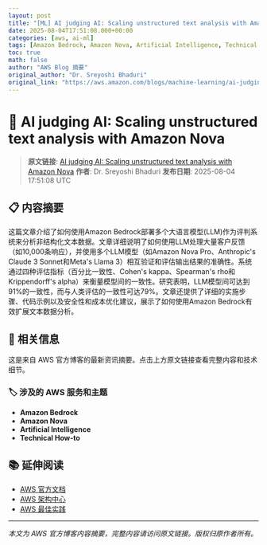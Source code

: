 ```yaml
---
layout: post
title: "[ML] AI judging AI: Scaling unstructured text analysis with Amazon Nova"
date: 2025-08-04T17:51:08.000+00:00
categories: [aws, ai-ml]
tags: [Amazon Bedrock, Amazon Nova, Artificial Intelligence, Technical How-to]
toc: true
math: false
author: "AWS Blog 摘要"
original_author: "Dr. Sreyoshi Bhaduri"
original_link: "https://aws.amazon.com/blogs/machine-learning/ai-judging-ai-scaling-unstructured-text-analysis-with-amazon-nova/"
---
```


# 🤖 AI judging AI: Scaling unstructured text analysis with Amazon Nova

> **原文链接**: [AI judging AI: Scaling unstructured text analysis with Amazon Nova](https://aws.amazon.com/blogs/machine-learning/ai-judging-ai-scaling-unstructured-text-analysis-with-amazon-nova/)
> **作者**: Dr. Sreyoshi Bhaduri
> **发布日期**: 2025-08-04 17:51:08 UTC

## 📋 内容摘要

这篇文章介绍了如何使用Amazon Bedrock部署多个大语言模型(LLM)作为评判系统来分析非结构化文本数据。文章详细说明了如何使用LLM处理大量客户反馈（如10,000条响应），并使用多个LLM模型（如Amazon Nova Pro、Anthropic's Claude 3 Sonnet和Meta's Llama 3）相互验证和评估输出结果的准确性。系统通过四种评估指标（百分比一致性、Cohen's kappa、Spearman's rho和Krippendorff's alpha）来衡量模型间的一致性。研究表明，LLM模型间可达到91%的一致性，而与人类评估的一致性可达79%。文章还提供了详细的实施步骤、代码示例以及安全性和成本优化建议，展示了如何使用Amazon Bedrock有效扩展文本数据分析。

## 🔗 相关信息

这是来自 AWS 官方博客的最新资讯摘要。点击上方原文链接查看完整内容和技术细节。

### 🏷️ 涉及的 AWS 服务和主题

- **Amazon Bedrock**
- **Amazon Nova**
- **Artificial Intelligence**
- **Technical How-to**

## 📚 延伸阅读

- [AWS 官方文档](https://docs.aws.amazon.com/)
- [AWS 架构中心](https://aws.amazon.com/architecture/)
- [AWS 最佳实践](https://aws.amazon.com/architecture/well-architected/)

---

*本文为 AWS 官方博客内容摘要，完整内容请访问原文链接。版权归原作者所有。*
